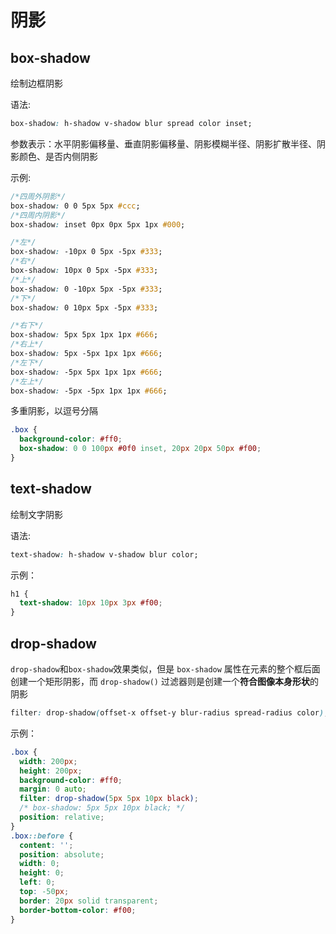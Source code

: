 # 阴影

## box-shadow

绘制边框阴影

语法:

```css
box-shadow: h-shadow v-shadow blur spread color inset;
```

参数表示：水平阴影偏移量、垂直阴影偏移量、阴影模糊半径、阴影扩散半径、阴影颜色、是否内侧阴影

示例:

```css
/*四周外阴影*/
box-shadow: 0 0 5px 5px #ccc;
/*四周内阴影*/
box-shadow: inset 0px 0px 5px 1px #000;

/*左*/
box-shadow: -10px 0 5px -5px #333;
/*右*/
box-shadow: 10px 0 5px -5px #333;
/*上*/
box-shadow: 0 -10px 5px -5px #333;
/*下*/
box-shadow: 0 10px 5px -5px #333;

/*右下*/
box-shadow: 5px 5px 1px 1px #666;
/*右上*/
box-shadow: 5px -5px 1px 1px #666;
/*左下*/
box-shadow: -5px 5px 1px 1px #666;
/*左上*/
box-shadow: -5px -5px 1px 1px #666;
```

多重阴影，以逗号分隔

```css
.box {
  background-color: #ff0;
  box-shadow: 0 0 100px #0f0 inset, 20px 20px 50px #f00;
}
```

## text-shadow

绘制文字阴影

语法:

```css
text-shadow: h-shadow v-shadow blur color;
```

示例：

```css
h1 {
  text-shadow: 10px 10px 3px #f00;
}
```

## drop-shadow

`drop-shadow`和`box-shadow`效果类似，但是 `box-shadow` 属性在元素的整个框后面创建一个矩形阴影，而
`drop-shadow()` 过滤器则是创建一个**符合图像本身形状**的阴影

```css
filter: drop-shadow(offset-x offset-y blur-radius spread-radius color);
```

示例：

```css
.box {
  width: 200px;
  height: 200px;
  background-color: #ff0;
  margin: 0 auto;
  filter: drop-shadow(5px 5px 10px black);
  /* box-shadow: 5px 5px 10px black; */
  position: relative;
}
.box::before {
  content: '';
  position: absolute;
  width: 0;
  height: 0;
  left: 0;
  top: -50px;
  border: 20px solid transparent;
  border-bottom-color: #f00;
}
```
